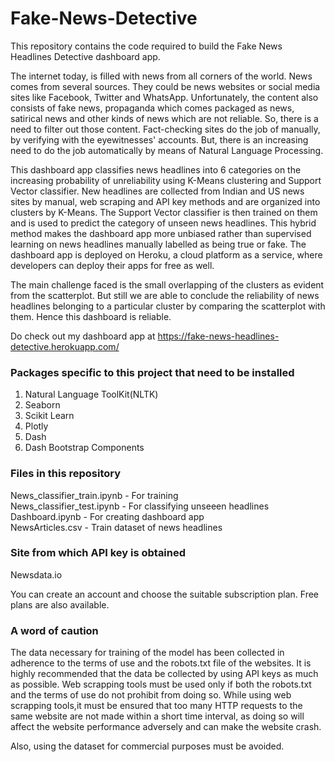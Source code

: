 # Fake-News-Detective
This repository contains the code required to build the Fake News Headlines Detective dashboard app. 

The internet today, is filled with news from all corners of the world. News comes from several sources. They could be news websites or social media sites like Facebook, Twitter and WhatsApp. Unfortunately, the content also consists of fake news, propaganda which comes packaged as news, satirical news and other kinds of news which are not reliable. So, there is a need to filter out those content. Fact-checking sites do the job of manually, by verifying with the eyewitnesses' accounts. But, there is an increasing need to do the job automatically by means of Natural Language Processing.

This dashboard app classifies news headlines into 6 categories on the increasing probability of unreliability using K-Means clustering and Support Vector classifier. New headlines are collected from Indian and US news sites by manual, web scraping and API key methods and are organized into clusters by K-Means. The Support Vector classifier is then trained on them and is used to predict the category of unseen news headlines. This hybrid method makes the dashboard app more unbiased rather than supervised learning on news headlines manually labelled as being true or fake. The dashboard app is deployed on Heroku, a cloud platform as a service, where developers can deploy their apps for free as well. 

The main challenge faced is the small overlapping of the clusters as evident from the scatterplot. But still we are able to conclude the reliability of news headlines belonging to a particular cluster by comparing the scatterplot with them. Hence this dashboard is reliable.

Do check out my dashboard app at https://fake-news-headlines-detective.herokuapp.com/

<h3> Packages specific to this project that need to be installed </h3>

1. Natural Language ToolKit(NLTK)
2. Seaborn 
3. Scikit Learn
4. Plotly
5. Dash
6. Dash Bootstrap Components

<h3> Files in this repository </h3>

News_classifier_train.ipynb - For training<br>
News_classifier_test.ipynb - For classifying unseeen headlines<br>
Dashboard.ipynb - For creating dashboard app<br>
NewsArticles.csv - Train dataset of news headlines<br>

<h3> Site from which API key is obtained </h3>

Newsdata.io

You can create an account and choose the suitable subscription plan. Free plans are also available. 


<h3> A word of caution </h3>

The data necessary for training of the model has been collected in adherence to the terms of use and the robots.txt file of the websites. It is highly recommended that the data be collected by using API keys as much as possible. Web scrapping tools must be used only if both the robots.txt and the terms of use do not prohibit from doing so. While using web scrapping tools,it must be ensured that too many HTTP requests to the same website are not made within a short time interval, as doing so will affect the website performance adversely and can make the website crash. 

Also, using the dataset for commercial purposes must be avoided.

